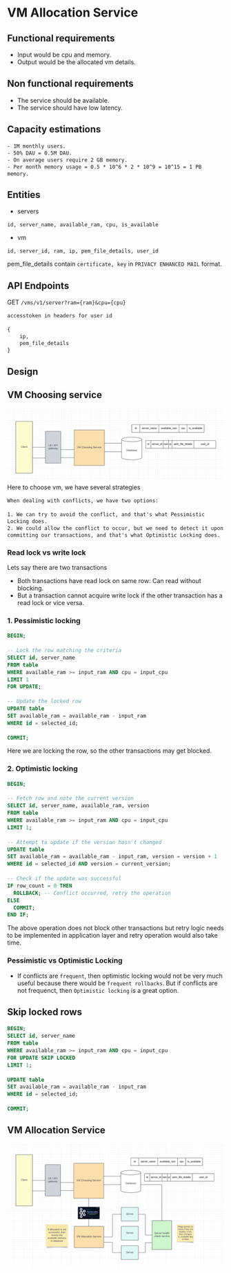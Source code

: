 # VM Allocation Service
## Functional requirements
- Input would be cpu and memory.
- Output would be the allocated vm details.

## Non functional requirements
- The service should be available.
- The service should have low latency.

## Capacity estimations
```
- 1M monthly users.
- 50% DAU = 0.5M DAU.
- On average users require 2 GB memory.
- Per month memory usage = 0.5 * 10^6 * 2 * 10^9 = 10^15 = 1 PB memory.
```

## Entities
- servers
```
id, server_name, available_ram, cpu, is_available
```

- vm
```
id, server_id, ram, ip, pem_file_details, user_id
```

pem_file_details contain `certificate, key` in `PRIVACY ENHANCED MAIL` format.

## API Endpoints
GET `/vms/v1/server?ram={ram}&cpu={cpu}`
```
accesstoken in headers for user id

{
    ip,
    pem_file_details
}
```

## Design

## VM Choosing service
![vm_choosing_service](images/hld_1.png)
Here to choose vm, we have several strategies

```
When dealing with conflicts, we have two options:

1. We can try to avoid the conflict, and that's what Pessimistic Locking does.
2. We could allow the conflict to occur, but we need to detect it upon committing our transactions, and that's what Optimistic Locking does.
```

### Read lock vs write lock
Lets say there are two transactions
- Both transactions have read lock on same row: Can read without blocking.
- But a transaction cannot acquire write lock if the other transaction has a read lock or vice versa.

### 1. Pessimistic locking
```sql
BEGIN;

-- Lock the row matching the criteria
SELECT id, server_name 
FROM table 
WHERE available_ram >= input_ram AND cpu = input_cpu
LIMIT 1
FOR UPDATE;

-- Update the locked row
UPDATE table 
SET available_ram = available_ram - input_ram
WHERE id = selected_id;

COMMIT;
```

Here we are locking the row, so the other transactions may get blocked.

### 2. Optimistic locking
```sql
BEGIN;

-- Fetch row and note the current version
SELECT id, server_name, available_ram, version
FROM table 
WHERE available_ram >= input_ram AND cpu = input_cpu
LIMIT 1;

-- Attempt to update if the version hasn't changed
UPDATE table
SET available_ram = available_ram - input_ram, version = version + 1
WHERE id = selected_id AND version = current_version;

-- Check if the update was successful
IF row_count = 0 THEN
  ROLLBACK; -- Conflict occurred, retry the operation
ELSE
  COMMIT;
END IF;
```
The above operation does not block other transactions but retry logic needs to be implemented in application layer and retry operation would also take time.

### Pessimistic vs Optimistic Locking
- If conflicts are `frequent`, then optimistic locking would not be very much useful because there would be `frequent rollbacks`. But if conflicts are not frequenct, then `Optimistic locking` is a great option.

## Skip locked rows
```sql
BEGIN;
SELECT id, server_name
FROM table
WHERE available_ram >= input_ram AND cpu = input_cpu
FOR UPDATE SKIP LOCKED
LIMIT 1;

UPDATE table
SET available_ram = available_ram - input_ram
WHERE id = selected_id;

COMMIT;
```

## VM Allocation Service
![hld_2](images/hld_2.png)

